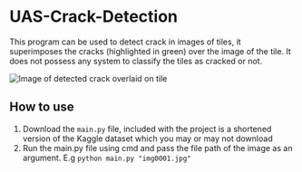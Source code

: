# UAS-Crack-Detection
This program can be used to detect crack in images of tiles, it superimposes the cracks (highlighted in green) over the image of the tile. It does not possess any system to classify the tiles as cracked or not.


![Image of detected crack overlaid on tile](/master/Overlay.png)


## How to use
1. Download the `main.py` file, included with the project is a shortened version of the Kaggle dataset which you may or may not download
2. Run the main.py file using cmd and pass the file path of the image as an argument. E.g `python main.py "img0001.jpg"`


